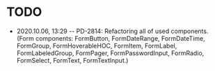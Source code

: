 # TODO

- 2020.10.06, 13:29 -- PD-2814: Refactoring all of used components. (Form components: FormButton, FormDateRange, FormDateTime, FormGroup, FormHoverableHOC, FormItem, FormLabel, FormLabeledGroup, FormPager, FormPasswordInput, FormRadio, FormSelect, FormText, FormTextInput.)

<!--
 @changed 2020.10.06, 13:31
-->
